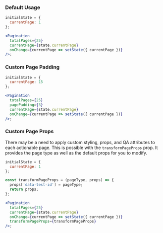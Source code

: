 ### Default Usage

```jsx
initialState = {
  currentPage: 1
};

<Pagination
  totalPages={25}
  currentPage={state.currentPage}
  onChange={currentPage => setState({ currentPage })}
/>;
```

### Custom Page Padding

```jsx
initialState = {
  currentPage: 15
};

<Pagination
  totalPages={25}
  pagePadding={3}
  currentPage={state.currentPage}
  onChange={currentPage => setState({ currentPage })}
/>;
```

### Custom Page Props

There may be a need to apply custom styling, props, and QA attributes to each actionable page.
This is possible with the `transformPageProps` prop. It provides the page type as well as the
default props for you to modify.

```jsx
initialState = {
  currentPage: 1
};

const transformPageProps = (pageType, props) => {
  props['data-test-id'] = pageType;
  return props;
};

<Pagination
  totalPages={25}
  currentPage={state.currentPage}
  onChange={currentPage => setState({ currentPage })}
  transformPageProps={transformPageProps}
/>;
```
